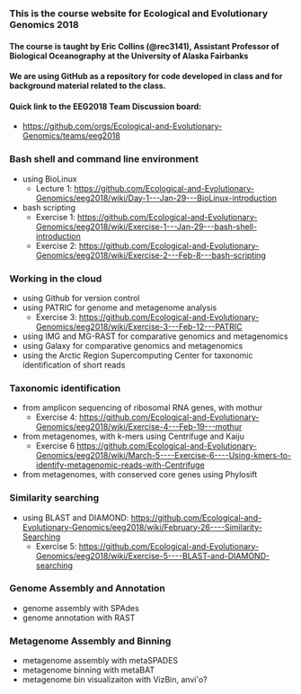### This is the course website for Ecological and Evolutionary Genomics 2018

#### The course is taught by Eric Collins (@rec3141), Assistant Professor of Biological Oceanography at the University of Alaska Fairbanks

#### We are using GitHub as a repository for code developed in class and for background material related to the class.

#### Quick link to the EEG2018 Team Discussion board: 
- <https://github.com/orgs/Ecological-and-Evolutionary-Genomics/teams/eeg2018>

### Bash shell and command line environment
- using BioLinux  
    - Lecture 1: <https://github.com/Ecological-and-Evolutionary-Genomics/eeg2018/wiki/Day-1---Jan-29---BioLinux-introduction>
- bash scripting  
    - Exercise 1: <https://github.com/Ecological-and-Evolutionary-Genomics/eeg2018/wiki/Exercise-1---Jan-29---bash-shell-introduction>
    - Exercise 2: <https://github.com/Ecological-and-Evolutionary-Genomics/eeg2018/wiki/Exercise-2---Feb-8---bash-scripting>

### Working in the cloud
- using Github for version control
- using PATRIC for genome and metagenome analysis
    - Exercise 3: <https://github.com/Ecological-and-Evolutionary-Genomics/eeg2018/wiki/Exercise-3---Feb-12---PATRIC>
- using IMG and MG-RAST for comparative genomics and metagenomics
- using Galaxy for comparative genomics and metagenomics 
- using the Arctic Region Supercomputing Center for taxonomic identification of short reads

### Taxonomic identification  
- from amplicon sequencing of ribosomal RNA genes, with mothur
    - Exercise 4: <https://github.com/Ecological-and-Evolutionary-Genomics/eeg2018/wiki/Exercise-4---Feb-19---mothur>
- from metagenomes, with k-mers using Centrifuge and Kaiju
    - Exercise 6 <https://github.com/Ecological-and-Evolutionary-Genomics/eeg2018/wiki/March-5----Exercise-6----Using-kmers-to-identify-metagenomic-reads-with-Centrifuge>
- from metagenomes, with conserved core genes using Phylosift

### Similarity searching
- using BLAST and DIAMOND: <https://github.com/Ecological-and-Evolutionary-Genomics/eeg2018/wiki/February-26----Similarity-Searching>
    - Exercise 5: <https://github.com/Ecological-and-Evolutionary-Genomics/eeg2018/wiki/Exercise-5----BLAST-and-DIAMOND-searching>

### Genome Assembly and Annotation
- genome assembly with SPAdes
- genome annotation with RAST

### Metagenome Assembly and Binning
- metagenome assembly with metaSPADES
- metagenome binning with metaBAT
- metagenome bin visualizaiton with VizBin, anvi'o?
